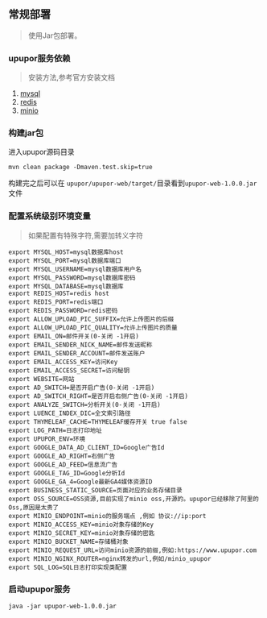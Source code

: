 ## 常规部署
> 使用Jar包部署。


### upupor服务依赖
> 安装方法,参考官方安装文档
1. [mysql](https://dev.mysql.com/doc/refman/8.0/en/installing.html) 
2. [redis](https://redis.io/topics/quickstart) 
3. [minio](https://github.com/minio/minio)


### 构建jar包
进入upupor源码目录
```
mvn clean package -Dmaven.test.skip=true
```
构建完之后可以在 `upupor/upupor-web/target/`目录看到`upupor-web-1.0.0.jar`文件

### 配置系统级别环境变量
> 如果配置有特殊字符,需要加转义字符
```
export MYSQL_HOST=mysql数据库host
export MYSQL_PORT=mysql数据库端口
export MYSQL_USERNAME=mysql数据库用户名
export MYSQL_PASSWORD=mysql数据库密码
export MYSQL_DATABASE=mysql数据库
export REDIS_HOST=redis host
export REDIS_PORT=redis端口
export REDIS_PASSWORD=redis密码
export ALLOW_UPLOAD_PIC_SUFFIX=允许上传图片的后缀
export ALLOW_UPLOAD_PIC_QUALITY=允许上传图片的质量
export EMAIL_ON=邮件开关(0-关闭 -1开启)
export EMAIL_SENDER_NICK_NAME=邮件发送昵称
export EMAIL_SENDER_ACCOUNT=邮件发送账户
export EMAIL_ACCESS_KEY=访问Key
export EMAIL_ACCESS_SECRET=访问秘钥 
export WEBSITE=网站
export AD_SWITCH=是否开启广告(0-关闭 -1开启)
export AD_SWITCH_RIGHT=是否开启右侧广告(0-关闭 -1开启)
export ANALYZE_SWITCH=分析开关(0-关闭 -1开启)
export LUENCE_INDEX_DIC=全文索引路径
export THYMELEAF_CACHE=THYMELEAF缓存开关 true false
export LOG_PATH=日志打印地址
export UPUPOR_ENV=环境
export GOOGLE_DATA_AD_CLIENT_ID=Google广告Id
export GOOGLE_AD_RIGHT=右侧广告
export GOOGLE_AD_FEED=信息流广告
export GOOGLE_TAG_ID=Google分析Id
export GOOGLE_GA_4=Google最新GA4媒体资源ID
export BUSINESS_STATIC_SOURCE=页面对应的业务存储目录
export OSS_SOURCE=OSS资源,目前实现了minio oss,开源的。upupor已经移除了阿里的Oss,原因是太贵了
export MINIO_ENDPOINT=minio的服务端点 ,例如 协议://ip:port
export MINIO_ACCESS_KEY=minio对象存储的Key
export MINIO_SECRET_KEY=minio对象存储的密匙
export MINIO_BUCKET_NAME=存储桶对象
export MINIO_REQUEST_URL=访问minio资源的前缀,例如:https://www.upupor.com
export MINIO_NGINX_ROUTER=nginx转发的url,例如/minio_upupor
export SQL_LOG=SQL日志打印实现类配置
```

### 启动upupor服务
```
java -jar upupor-web-1.0.0.jar
```

